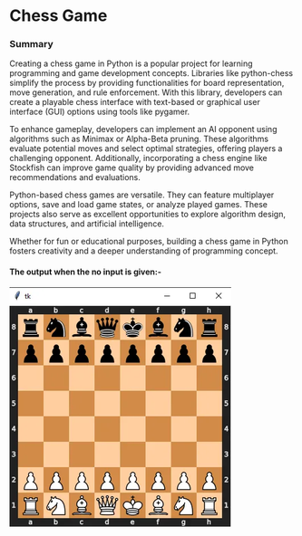 <h1>
  Chess Game
</h1>
<h3>
  Summary 
</h3>
<p>
  Creating a chess game in Python is a popular project for learning programming and game development concepts. Libraries like python-chess simplify the process by providing functionalities for board representation, move generation, and rule enforcement. With this library, developers can create a playable chess interface with text-based or graphical user interface (GUI) options using tools like pygamer.

To enhance gameplay, developers can implement an AI opponent using algorithms such as Minimax or Alpha-Beta pruning. These algorithms evaluate potential moves and select optimal strategies, offering players a challenging opponent. Additionally, incorporating a chess engine like Stockfish can improve game quality by providing advanced move recommendations and evaluations.

Python-based chess games are versatile. They can feature multiplayer options, save and load game states, or analyze played games. These projects also serve as excellent opportunities to explore algorithm design, data structures, and artificial intelligence.

Whether for fun or educational purposes, building a chess game in Python fosters creativity and a deeper understanding of programming concept.
</p>
<h4>
  The output when the no input is given:-
</h4>
<img src = "output1.png">
